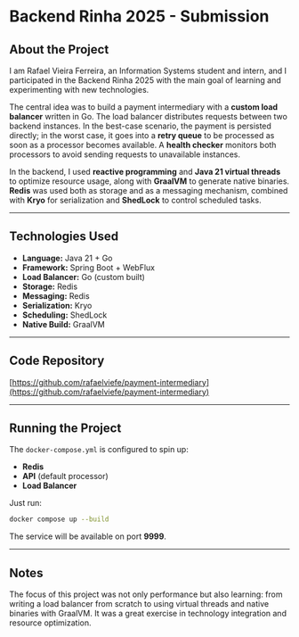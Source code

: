 # Backend Rinha 2025 - Submission

## About the Project

I am Rafael Vieira Ferreira, an Information Systems student and intern, and I participated in the Backend Rinha 2025 with the main goal of learning and experimenting with new technologies.

The central idea was to build a payment intermediary with a **custom load balancer** written in Go. The load balancer distributes requests between two backend instances. In the best-case scenario, the payment is persisted directly; in the worst case, it goes into a **retry queue** to be processed as soon as a processor becomes available. A **health checker** monitors both processors to avoid sending requests to unavailable instances.

In the backend, I used **reactive programming** and **Java 21 virtual threads** to optimize resource usage, along with **GraalVM** to generate native binaries. **Redis** was used both as storage and as a messaging mechanism, combined with **Kryo** for serialization and **ShedLock** to control scheduled tasks.

---

## Technologies Used

* **Language:** Java 21 + Go
* **Framework:** Spring Boot + WebFlux
* **Load Balancer:** Go (custom built)
* **Storage:** Redis
* **Messaging:** Redis
* **Serialization:** Kryo
* **Scheduling:** ShedLock
* **Native Build:** GraalVM

---

## Code Repository

[https://github.com/rafaelviefe/payment-intermediary](https://github.com/rafaelviefe/payment-intermediary)

---

## Running the Project

The `docker-compose.yml` is configured to spin up:

* **Redis**
* **API** (default processor)
* **Load Balancer**

Just run:

```bash
docker compose up --build
```

The service will be available on port **9999**.

---

## Notes

The focus of this project was not only performance but also learning: from writing a load balancer from scratch to using virtual threads and native binaries with GraalVM. It was a great exercise in technology integration and resource optimization.
